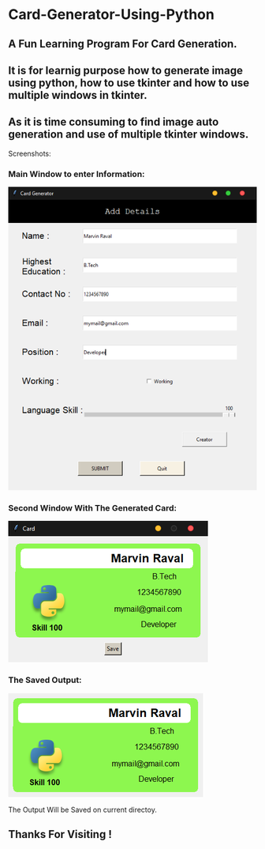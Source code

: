# Card-Generator-Using-Python
## A Fun Learning Program For Card Generation.

## It is for learnig purpose how to generate image using python, how to use tkinter and how to use multiple windows in tkinter.
## As it is time consuming to find image auto generation and use of multiple tkinter windows. 

Screenshots:

### Main Window to enter Information:

 ![](images/main_info.PNG)


### Second Window With The Generated Card:

 ![](images/second_window.PNG)

### The Saved Output:

 ![](images/Marvin%20Raval's%20Card.png)

The  Output Will be Saved on current directoy.

## Thanks For Visiting !
